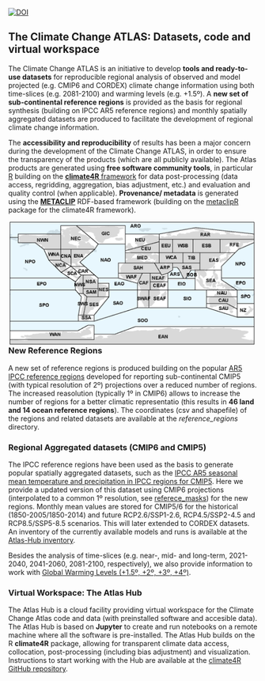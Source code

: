 [![DOI](https://zenodo.org/badge/179907799.svg)](https://zenodo.org/badge/latestdoi/179907799)

## The Climate Change ATLAS: Datasets, code and virtual workspace

The Climate Change ATLAS is an initiative to develop **tools and ready-to-use datasets** for reproducible regional analysis of observed and model projected (e.g. CMIP6 and CORDEX) climate change information using both time-slices (e.g. 2081-2100) and warming levels (e.g. +1.5º). A **new set of sub-continental reference regions** is provided as the basis for regional synthesis (building on IPCC AR5 reference regions) and monthly spatially aggregated datasets are produced to facilitate the development of regional climate change information. 

The **accessibility and reproducibility** of results has been a major concern during the development of the Climate Change ATLAS, in order to ensure the transparency of the products (which are all publicly available). The Atlas products are generated using **free software community tools**, in particular [R](https://www.r-project.org) building on the [**climate4R** framework](https://github.com/SantanderMetGroup/climate4R) for data post-processing (data access, regridding, aggregation, bias adjustment, etc.) and evaluation and quality control (when applicable). **Provenance/ metadata** is generated using the [**METACLIP**](http://www.metaclip.org) RDF-based framework (building on the [metaclipR](https://github.com/metaclip/metaclipR) package for the climate4R framework).

<img src="/man/reference_regions.png" align="left" alt="" width="500" />

### New Reference Regions 
A new set of reference regions is produced building on the popular [AR5 IPCC reference regions](http://www.ipcc-data.org/guidelines/pages/ar5_regions.html) developed for reporting sub-continental CMIP5 (with typical resolution of 2º) projections over a reduced number of regions. The increased reasolution (typically 1º in CMIP6) allows to increase the number of regions for a better climatic representatio (this results in **46 land and 14 ocean reference regions**). The coordinates (csv and shapefile) of the regions and related datasets are available at the *reference_regions* directory.

### Regional Aggregated datasets (CMIP6 and CMIP5)
The IPCC reference regions have been used as the basis to generate popular spatially aggregated datasets, such as the [IPCC AR5 seasonal mean temperature and precipitation in IPCC regions for CMIP5](https://catalogue.ceda.ac.uk/uuid/9d0f61dc7a1b4017b22d88f9d38ab398). Here we provide a updated version of this dataset using CMIP6 projections (interpolated to a common 1º resolution, see [referece_masks](https://github.com/SantanderMetGroup/ATLAS/tree/master/reference_masks)) for the new regions. Monthly mean values are stored for CMIP5/6 for the historical (1850-2005/1850-2014) and future RCP2.6/SSP1-2.6, RCP4.5/SSP2-4.5 and RCP8.5/SSP5-8.5 scenarios. This will later extended to CORDEX datasets. An inventory of the currently available models and runs is available at the [Atlas-Hub inventory](https://github.com/SantanderMetGroup/ATLAS/tree/master/AtlasHub-inventory).

Besides the analysis of time-slices (e.g. near-, mid- and long-term, 2021-2040, 2041-2060, 2081-2100, respectively), we also provide information to work with [Global Warming Levels (+1.5º, +2º, +3º, +4º)](https://github.com/SantanderMetGroup/ATLAS/tree/master/GWL). 

### Virtual Workspace: The Atlas Hub
The Atlas Hub is a cloud facility providing virtual workspace for the Climate Change Atlas code and data (with preinstalled software and accesible data). The Atlas Hub is based on **Jupyter** to create and run notebooks on a remote machine where all the software is pre-installed. The Atlas Hub builds on the R **climate4R** package, allowing for transparent climate data access, collocation, post-processing (including bias adjustment) and visualization. Instructions to start working with the Hub are available at the [climate4R GitHub repository](https://github.com/SantanderMetGroup/climate4R).

